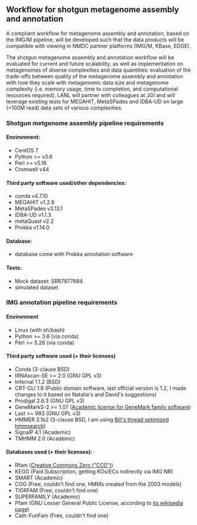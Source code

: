 ## Workflow for shotgun metagenome assembly and annotation                                                                                                                                                                                                                      
                                                                                                                                                                                                                                                                                
A compliant workflow for metagenome assembly and annotation, based on the IMG/M pipeline, will be developed such that the data products will be compatible with viewing in NMDC partner platforms (IMG/M, KBase, EDGE).                                                         
                                                                                                                                                                                                                                                                                
The shotgun metagenome assembly and annotation workflow will be evaluated for current and future scalability, as well as implementation on metagenomes of diverse complexities and data quantities: evaluation of the trade-offs between quality of the metagenome assembly and annotation with how they scale with metagenomic data size and metagenome complexity (i.e. memory usage, time to completion, and computational resources required). LANL will partner with colleagues at JGI and will leverage existing tests for MEGAHIT, MetaSPades and IDBA-UD on large (>100M read) data sets of various complexities.                                                                                                                                                                                                                       
                                                                                                                                                                                                                                                                                
### Shotgun metgenome assembly pipeline requirements                                                                                                                                                                                                                            
                                                                                                                                                                                                                                                                                
#### Environment:                                                                                                                                                                                                                                                               
 - CentOS 7                                                                                                                                                                                                                                                                     
 - Python >= v3.6                                                                                                                                                                                                                                                               
 - Perl >= v5.16                                                                                                                                                                                                                                                                
 - Cromwell v44                                                                                                                                                                                                                                                                 
                                                                                                                                                                                                                                                                                
#### Third party software used/other dependencies:                                                                                                                                                                                                                              
 - conda v4.7.10                                                                                                                                                                                                                                                                
 - MEGAHIT v1.2.8                                                                                                                                                                                                                                                               
 - MetaSPades v3.13.1                                                                                                                                                                                                                                                           
 - IDBA-UD v1.1.3                                                                                                                                                                                                                                                               
 - metaQuast v2.2                                                                                                                                                                                                                                                               
 - Prokka v1.14.0                                                                                                                                                                                                                                                               
                                                                                                                                                                                                                                                                                
#### Database:                                                                                                                                                                                                                                                                  
 - database come with Prokka annotation software                                                                                                                                                                                                                                
                                                                                                                                                                                                                                                                                
#### Tests:                                                                                                                                                                                                                                                                     
 - Mock dataset: SRR7877884                                                                                                                                                                                                                                                     
 - simulated dataset                                                                                                                                                                                                                                                            


### IMG annotation pipeline requirements                                                                                                                                                                                                                                        
                                                                                                                                                                                                                                                                                
#### Environment                                                                                                                                                                                                                                                                
 - Linux (with sh/bash)                                                                                                                                                                                                                                                         
 - Python >= 3.6 (via conda)                                                                                                                                                                                                                                                    
 - Perl >= 5.26 (via conda)                                                                                                                                                                                                                                                     
                                                                                                                                                                                                                                                                                
#### Third party software used (+ their licenses)                                                                                                                                                                                                                               
 - Conda (3-clause BSD)                                                                                                                                                                                                                                                         
 - tRNAscan-SE >= 2.0 (GNU GPL v3)                                                                                                                                                                                                                                              
 - Infernal 1.1.2 (BSD)                                                                                                                                                                                                                                                         
 - CRT-CLI 1.8 (Public domain software, last official version is 1.2, I made changes to it based on Natalia's and David's suggestions)                                                                                                                                          
 - Prodigal 2.6.3 (GNU GPL v3)                                                                                                                                                                                                                                                  
 - GeneMarkS-2 >= 1.07 ([Academic license for GeneMark family software](http://topaz.gatech.edu/GeneMark/license_download.cgi))                                                                                                                                                 
 - Last >= 983 (GNU GPL v3)                                                                                                                                                                                                                                                     
 - HMMER 3.1b2 (3-clause BSD, I am using [Bill's thread optimized hmmsearch](https://github.com/Larofeticus/hpc_hmmsearch))                                                                                                                                                     
 - SignalP 4.1 (Academic)                                                                                                                                                                                                                                                       
 - TMHMM 2.0 (Academic)                                                                                                                                                                                                                                                         
                                                                                                                                                                                                                                                                                
#### Databases used (+ their licenses):                                                                                                                                                                                                                                         
 - Rfam ([Creative Commons Zero ("CC0")](http://creativecommons.org/publicdomain/zero/1.0/))                                                                                                                                                                                    
 - KEGG (Paid Subscription, getting KOs/ECs indirectly via IMG NR)                                                                                                                                                                                                              
 - SMART (Academic)                                                                                                                                                                                                                                                             
 - COG (Free, couldn't find one, HMMs created from the 2003 models)                                                                                                                                                                                                             
 - TIGRFAM (Free, couldn't find one)                                                                                                                                                                                                                                            
 - SUPERFAMILY (Academic)                                                                                                                                                                                                                                                       
 - Pfam (GNU Lesser General Public License, according to [its wikipedia page](https://en.wikipedia.org/wiki/Pfam))                                                                                                                                                                       
 - Cath-FunFam (Free, couldn't find one)                                                                                                                                                                                                                                        

